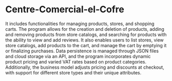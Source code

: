 # Centre-Comercial-el-Cofre
It includes functionalities for managing products, stores, and shopping carts. The program allows for the creation and deletion of products, adding and removing products from store catalogs, and searching for products with the ability to view and add reviews. It also enables users to list stores, view store catalogs, add products to the cart, and manage the cart by emptying it or finalizing purchases. Data persistence is managed through JSON files and cloud storage via an API, and the program incorporates dynamic product pricing and varied VAT rates based on product categories. Additionally, the business model adjusts pricing and discounts at checkout, with support for different store types and their unique attributes.
